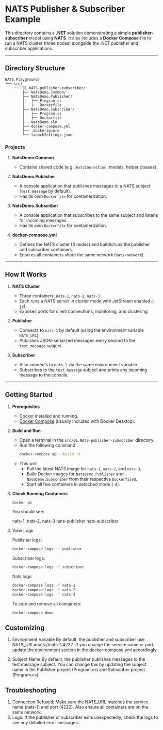 # NATS Publisher & Subscriber Example

This directory contains a **.NET** solution demonstrating a simple **publisher-subscriber** model using **NATS**. It also includes a **Docker Compose** file to run a NATS cluster (three nodes) alongside the .NET publisher and subscriber applications.

---

## Directory Structure

```
NATS.Playground/
└── src/
    └── 01.NATS-publisher-subscriber/
        ├── NatsDemo.Common/
        ├── NatsDemo.Publisher/
        │   ├── Program.cs
        │   ├── Dockerfile
        ├── NatsDemo.Subscriber/
        │   ├── Program.cs
        │   ├── Dockerfile
        ├── NatsDemo.sln
        ├── docker-compose.yml
        ├── .dockerignore
        └── launchSettings.json
```

### Projects

1. **NatsDemo.Common**  
   - Contains shared code (e.g., `NatsConnection`, models, helper classes).

2. **NatsDemo.Publisher**  
   - A console application that publishes messages to a NATS subject (`test.message` by default).
   - Has its own `Dockerfile` for containerization.

3. **NatsDemo.Subscriber**  
   - A console application that subscribes to the same subject and listens for incoming messages.
   - Has its own `Dockerfile` for containerization.

4. **docker-compose.yml**  
   - Defines the NATS cluster (3 nodes) and builds/runs the publisher and subscriber containers.
   - Ensures all containers share the same network (`nats-network`).

---

## How It Works

1. **NATS Cluster**  
   - Three containers: `nats-1`, `nats-2`, `nats-3`  
   - Each runs a NATS server in cluster mode with JetStream enabled (`-js`).  
   - Exposes ports for client connections, monitoring, and clustering.

2. **Publisher**  
   - Connects to `nats-1` by default (using the environment variable `NATS_URL`).
   - Publishes JSON-serialized messages every second to the `test.message` subject.

3. **Subscriber**  
   - Also connects to `nats-1` via the same environment variable.
   - Subscribes to the `test.message` subject and prints any incoming message to the console.

---

## Getting Started

1. **Prerequisites**  
   - [Docker](https://www.docker.com/) installed and running.  
   - [Docker Compose](https://docs.docker.com/compose/) (usually included with Docker Desktop).

2. **Build and Run**  
   - Open a terminal in the `src/01.NATS-publisher-subscriber` directory.
   - Run the following command:
     ```bash
     docker-compose up --build -d
     ```
   - This will:
     - Pull the latest NATS image for `nats-1`, `nats-2`, and `nats-3`.
     - Build Docker images for `NatsDemo.Publisher` and `NatsDemo.Subscriber` from their respective `Dockerfile`s.
     - Start all five containers in detached mode (`-d`).

3. **Check Running Containers**  
   ```bash
   docker ps
   ```

   You should see:

   nats-1, nats-2, nats-3
   nats-publisher
   nats-subscriber

4. View Logs

   Publisher logs:
   ```bash
   docker-compose logs -f publisher
   ```

   Subscriber logs:
   ```bash
   docker-compose logs -f subscriber
   ```

   Nats logs:
   ```bash
   docker-compose logs -f nats-1
   docker-compose logs -f nats-2
   docker-compose logs -f nats-3
   ```

   To stop and remove all containers:
   ```bash
   docker-compose down
   ```

## Customizing 
              
1. Environment Variable
   By default, the publisher and subscriber use NATS_URL=nats://nats-1:4222. 
   If you change the service name or port, update the environment section in the docker-compose.yml accordingly.

2. Subject Name
   By default, the publisher publishes messages to the test.message subject. 
   You can change this by updating the subject name in the Publisher project (Program.cs) and Subscriber project (Program.cs).

## Troubleshooting
1. Connection Refused:
Make sure the NATS_URL matches the service name (nats-1) and port (4222). Also ensure all containers are on the same network.
2. Logs:
If the publisher or subscriber exits unexpectedly, check the logs to see any detailed error messages.